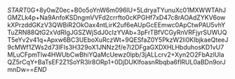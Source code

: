 $START$0G+8y0wZ0ec+B0o5oYnW6m096lU+5LdryaTYunuXc01MXWWTAhJGMZLk4p+Na9AnfoKSDngmVVFd2crrfto0cKPGHf7xD47c8rAOAdZYKV6owkXPrzddGKzV3QWBiR2OkOax4ntLirK2uf6eAUpGcEEmwc0ApCtwPAU5vhYTuZRN88QtG2xVdRIgJGSZWjSdJ0cIzYVAb+3pFrTBfVCGyRnVRFjyrSUWUQT5eYv2v41q+Apxw6BC3UEboXuRczWt+9QESfaZ0Y5PkzW2li0KIbjkaeQteeJ9cMWf1ZWs2d73lFls3H329oX1JNNz2f/e7i2DFgaGXDXHLHbduhosKD1vU7MLuCFpmTlw4HWUbCwBhiYQaMcUewz0lpb/3jALLcrv2+Xyn2O2FbAzlUIaQZ5rCqY+BaTsEF2Z1SoYR3lr8ORp1+0DjDUKlfoasnRbqba6flRUL0aBDn9orJmnDw==$END$